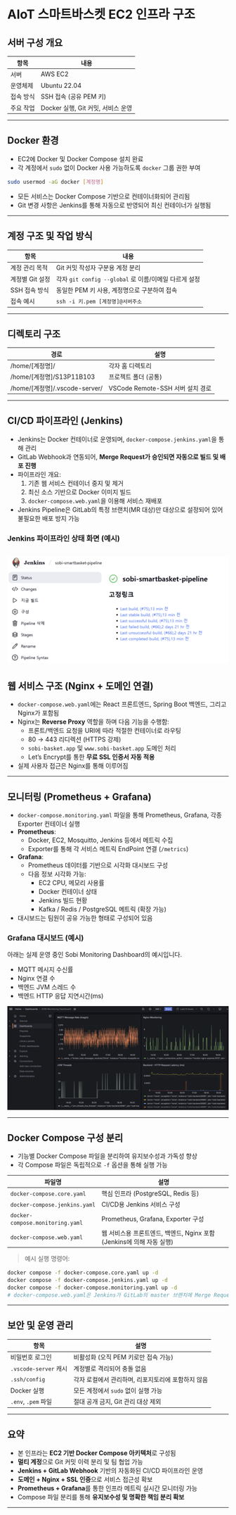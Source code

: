 # AIoT 스마트바스켓 EC2 인프라 구조

## 서버 구성 개요

| 항목 | 내용 |
|------|------|
| 서버 | AWS EC2 |
| 운영체제 | Ubuntu 22.04 |
| 접속 방식 | SSH 접속 (공유 PEM 키) |
| 주요 작업 | Docker 실행, Git 커밋, 서비스 운영 |

---

## Docker 환경

- EC2에 Docker 및 Docker Compose 설치 완료
- 각 계정에서 `sudo` 없이 Docker 사용 가능하도록 `docker` 그룹 권한 부여

```bash
sudo usermod -aG docker [계정명]
```

- 모든 서비스는 Docker Compose 기반으로 컨테이너화되어 관리됨
- Git 변경 사항은 Jenkins를 통해 자동으로 반영되어 최신 컨테이너가 실행됨

---

## 계정 구조 및 작업 방식

| 항목 | 내용 |
|------|------|
| 계정 관리 목적 | Git 커밋 작성자 구분용 계정 분리 |
| 계정별 Git 설정 | 각자 `git config --global` 로 이름/이메일 다르게 설정 |
| SSH 접속 방식 | 동일한 PEM 키 사용, 계정명으로 구분하여 접속 |
| 접속 예시 | `ssh -i 키.pem [계정명]@서버주소` |

---

## 디렉토리 구조

| 경로 | 설명 |
|------|------|
| /home/[계정명]/ | 각자 홈 디렉토리 |
| /home/[계정명]/S13P11B103 | 프로젝트 폴더 (공통) |
| /home/[계정명]/.vscode-server/ | VSCode Remote-SSH 서버 설치 경로 |

---

## CI/CD 파이프라인 (Jenkins)

- Jenkins는 Docker 컨테이너로 운영되며, `docker-compose.jenkins.yaml`을 통해 관리
- GitLab Webhook과 연동되어, **Merge Request가 승인되면 자동으로 빌드 및 배포 진행**
- 파이프라인 개요:
  1. 기존 웹 서비스 컨테이너 중지 및 제거
  2. 최신 소스 기반으로 Docker 이미지 빌드
  3. `docker-compose.web.yaml`을 이용해 서비스 재배포
- Jenkins Pipeline은 GitLab의 특정 브랜치(MR 대상)만 대상으로 설정되어 있어 불필요한 배포 방지 가능

### Jenkins 파이프라인 상태 화면 (예시)
![Jenkins Pipeline UI](assets/jenkins-ui.png)
---

## 웹 서비스 구조 (Nginx + 도메인 연결)

- `docker-compose.web.yaml`에는 React 프론트엔드, Spring Boot 백엔드, 그리고 Nginx가 포함됨
- Nginx는 **Reverse Proxy** 역할을 하며 다음 기능을 수행함:
  - 프론트/백엔드 요청을 URI에 따라 적절한 컨테이너로 라우팅
  - 80 → 443 리디렉션 (HTTPS 강제)
  - `sobi-basket.app` 및 `www.sobi-basket.app` 도메인 처리
  - Let’s Encrypt를 통한 **무료 SSL 인증서 자동 적용**
- 실제 사용자 접근은 Nginx를 통해 이루어짐

---

## 모니터링 (Prometheus + Grafana)

- `docker-compose.monitoring.yaml` 파일을 통해 Prometheus, Grafana, 각종 Exporter 컨테이너 실행
- **Prometheus**:
  - Docker, EC2, Mosquitto, Jenkins 등에서 메트릭 수집
  - Exporter를 통해 각 서비스 메트릭 EndPoint 연결 (`/metrics`)
- **Grafana**:
  - Prometheus 데이터를 기반으로 시각화 대시보드 구성
  - 다음 정보 시각화 가능:
    - EC2 CPU, 메모리 사용률
    - Docker 컨테이너 상태
    - Jenkins 빌드 현황
    - Kafka / Redis / PostgreSQL 메트릭 (확장 가능)
- 대시보드는 팀원이 공유 가능한 형태로 구성되어 있음

### Grafana 대시보드 (예시)

아래는 실제 운영 중인 Sobi Monitoring Dashboard의 예시입니다.

- MQTT 메시지 수신률
- Nginx 연결 수
- 백엔드 JVM 스레드 수
- 백엔드 HTTP 응답 지연시간(ms)

![Grafana Dashboard](assets/grafana-dashboard.png)

---

## Docker Compose 구성 분리

- 기능별 Docker Compose 파일을 분리하여 유지보수성과 가독성 향상
- 각 Compose 파일은 독립적으로 `-f` 옵션을 통해 실행 가능

| 파일명 | 설명 |
|--------|------|
| `docker-compose.core.yaml` | 핵심 인프라 (PostgreSQL, Redis 등) |
| `docker-compose.jenkins.yaml` | CI/CD용 Jenkins 서비스 구성 |
| `docker-compose.monitoring.yaml` | Prometheus, Grafana, Exporter 구성 |
| `docker-compose.web.yaml` | 웹 서비스용 프론트엔드, 백엔드, Nginx 포함 (Jenkins에 의해 자동 실행)

> 예시 실행 명령어:

```bash
docker compose -f docker-compose.core.yaml up -d
docker compose -f docker-compose.jenkins.yaml up -d
docker compose -f docker-compose.monitoring.yaml up -d
# docker-compose.web.yaml은 Jenkins가 GitLab의 master 브랜치에 Merge Request가 Accepted 되었을 때 자동 실행
```

---

## 보안 및 운영 관리

| 항목 | 설명 |
|------|------|
| 비밀번호 로그인 | 비활성화 (오직 PEM 키로만 접속 가능) |
| `.vscode-server` 캐시 | 계정별로 격리되어 충돌 없음 |
| `.ssh/config` | 각자 로컬에서 관리하며, 리포지토리에 포함하지 않음 |
| Docker 실행 | 모든 계정에서 `sudo` 없이 실행 가능 |
| `.env`, `.pem` 파일 | 절대 공개 금지, Git 관리 대상 제외 |

---

## 요약

- 본 인프라는 **EC2 기반 Docker Compose 아키텍처**로 구성됨
- **멀티 계정**으로 Git 커밋 이력 분리 및 팀 협업 가능
- **Jenkins + GitLab Webhook** 기반의 자동화된 CI/CD 파이프라인 운영
- **도메인 + Nginx + SSL 인증**으로 서비스 접근성 확보
- **Prometheus + Grafana**를 통한 인프라 메트릭 실시간 모니터링 가능
- Compose 파일 분리를 통해 **유지보수성 및 명확한 책임 분리 확보**

---
